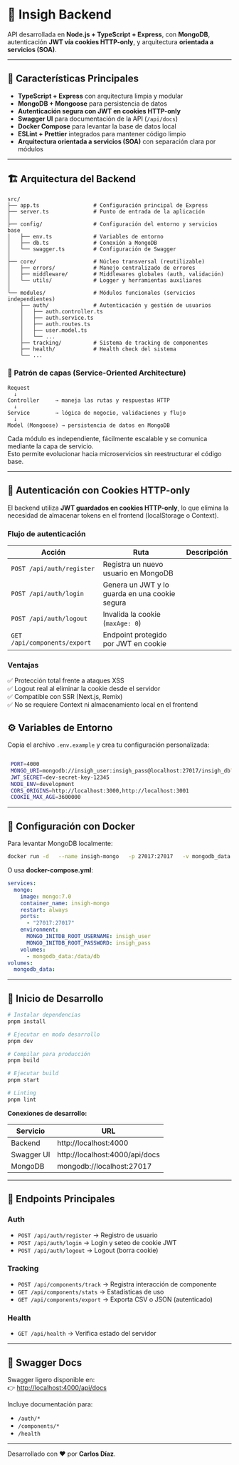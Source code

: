 # 🧱 Insigh Backend

API desarrollada en **Node.js + TypeScript + Express**, con **MongoDB**, autenticación **JWT vía cookies HTTP-only**, y arquitectura **orientada a servicios (SOA)**.

---

## 🚀 Características Principales

- **TypeScript + Express** con arquitectura limpia y modular
- **MongoDB + Mongoose** para persistencia de datos
- **Autenticación segura con JWT en cookies HTTP-only**
- **Swagger UI** para documentación de la API (`/api/docs`)
- **Docker Compose** para levantar la base de datos local
- **ESLint + Prettier** integrados para mantener código limpio
- **Arquitectura orientada a servicios (SOA)** con separación clara por módulos

---

## 🏗️ Arquitectura del Backend

```
src/
├── app.ts                 # Configuración principal de Express
├── server.ts              # Punto de entrada de la aplicación
│
├── config/                # Configuración del entorno y servicios base
│   ├── env.ts             # Variables de entorno
│   ├── db.ts              # Conexión a MongoDB
│   └── swagger.ts         # Configuración de Swagger
│
├── core/                  # Núcleo transversal (reutilizable)
│   ├── errors/            # Manejo centralizado de errores
│   ├── middleware/        # Middlewares globales (auth, validación)
│   └── utils/             # Logger y herramientas auxiliares
│
└── modules/               # Módulos funcionales (servicios independientes)
    ├── auth/              # Autenticación y gestión de usuarios
    │   ├── auth.controller.ts
    │   ├── auth.service.ts
    │   ├── auth.routes.ts
    │   ├── user.model.ts
    │   └── ...
    ├── tracking/          # Sistema de tracking de componentes
    ├── health/            # Health check del sistema
    └── ...
```

### 🧩 Patrón de capas (Service-Oriented Architecture)

```
Request
  ↓
Controller     → maneja las rutas y respuestas HTTP
  ↓
Service        → lógica de negocio, validaciones y flujo
  ↓
Model (Mongoose) → persistencia de datos en MongoDB
```

Cada módulo es independiente, fácilmente escalable y se comunica mediante la capa de servicio.  
Esto permite evolucionar hacia microservicios sin reestructurar el código base.

---

## 🔐 Autenticación con Cookies HTTP-only

El backend utiliza **JWT guardados en cookies HTTP-only**, lo que elimina la necesidad de almacenar tokens en el frontend (localStorage o Context).

### **Flujo de autenticación**

| Acción                       | Ruta                                           | Descripción |
| ---------------------------- | ---------------------------------------------- | ----------- |
| `POST /api/auth/register`    | Registra un nuevo usuario en MongoDB           |
| `POST /api/auth/login`       | Genera un JWT y lo guarda en una cookie segura |
| `POST /api/auth/logout`      | Invalida la cookie (`maxAge: 0`)               |
| `GET /api/components/export` | Endpoint protegido por JWT en cookie           |

### **Ventajas**

✅ Protección total frente a ataques XSS  
✅ Logout real al eliminar la cookie desde el servidor  
✅ Compatible con SSR (Next.js, Remix)  
✅ No se requiere Context ni almacenamiento local en el frontend

## ⚙️ Variables de Entorno

Copia el archivo `.env.example` y crea tu configuración personalizada:

```bash

 PORT=4000
 MONGO_URI=mongodb://insigh_user:insigh_pass@localhost:27017/insigh_db?authSource=admin
 JWT_SECRET=dev-secret-key-12345
 NODE_ENV=development
 CORS_ORIGINS=http://localhost:3000,http://localhost:3001
 COOKIE_MAX_AGE=3600000

```

---

## 🐳 Configuración con Docker

Para levantar MongoDB localmente:

```bash
docker run -d   --name insigh-mongo   -p 27017:27017   -v mongodb_data:/data/db   -e MONGO_INITDB_ROOT_USERNAME=insigh_user   -e MONGO_INITDB_ROOT_PASSWORD=insigh_pass   mongo:7.0
```

O usa **docker-compose.yml**:

```yaml
services:
  mongo:
    image: mongo:7.0
    container_name: insigh-mongo
    restart: always
    ports:
      - "27017:27017"
    environment:
      MONGO_INITDB_ROOT_USERNAME: insigh_user
      MONGO_INITDB_ROOT_PASSWORD: insigh_pass
    volumes:
      - mongodb_data:/data/db
volumes:
  mongodb_data:
```

---

## 🧪 Inicio de Desarrollo

```bash
# Instalar dependencias
pnpm install

# Ejecutar en modo desarrollo
pnpm dev

# Compilar para producción
pnpm build

# Ejecutar build
pnpm start

# Linting
pnpm lint
```

**Conexiones de desarrollo:**

| Servicio   | URL                            |
| ---------- | ------------------------------ |
| Backend    | http://localhost:4000          |
| Swagger UI | http://localhost:4000/api/docs |
| MongoDB    | mongodb://localhost:27017      |

---

## 📘 Endpoints Principales

### Auth

- `POST /api/auth/register` → Registro de usuario
- `POST /api/auth/login` → Login y seteo de cookie JWT
- `POST /api/auth/logout` → Logout (borra cookie)

### Tracking

- `POST /api/components/track` → Registra interacción de componente
- `GET /api/components/stats` → Estadísticas de uso
- `GET /api/components/export` → Exporta CSV o JSON (autenticado)

### Health

- `GET /api/health` → Verifica estado del servidor

---

## 🧠 Swagger Docs

Swagger ligero disponible en:  
👉 [http://localhost:4000/api/docs](http://localhost:4000/api/docs)

Incluye documentación para:

- `/auth/*`
- `/components/*`
- `/health`

---

Desarrollado con ❤️ por **Carlos Díaz**.
